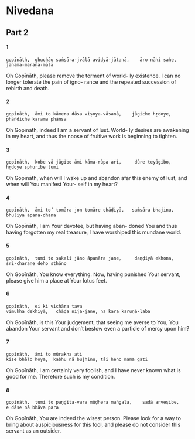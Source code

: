 # Nivedana

## Part 2

#### 1

    gopīnāth,  ghuchāo saṁsāra-jvālā avidyā-jātanā,    āro nāhi sahe,
    janama-maraṇa-mālā

Oh Gopīnāth, please remove the torment of world- ly existence. I can no longer tolerate the pain of igno- rance and the repeated succession of rebirth and death.

#### 2

    gopīnāth,  āmi to kāmera dāsa viṣoya-vāsanā,    jāgiche hṛdoye,
    phāṅdiche karama phāṅsa

Oh Gopīnāth, indeed I am a servant of lust. World- ly desires are awakening in my heart, and thus the noose of fruitive work is beginning to tighten.

#### 3

    gopīnāth,  kobe vā jāgibo āmi kāma-rūpa ari,     dūre teyāgibo,
    hṛdoye sphuribe tumi

Oh Gopīnāth, when will I wake up and abandon afar this enemy of lust, and when will You manifest Your- self in my heart?

#### 4

    gopīnāth,  āmi to’ tomāra jon tomāre chāḍiyā,   saṁsāra bhajinu,
    bhuliyā āpana-dhana

Oh Gopīnāth, I am Your devotee, but having aban- doned You and thus having forgotten my real treasure, I have worshiped this mundane world.

#### 5

    gopīnāth,  tumi to sakali jāno āpanāra jane,     daṇḍiyā ekhona,
    śrī-charaṇe deho sthāno

Oh Gopīnāth, You know everything. Now, having punished Your servant, please give him a place at Your lotus feet.

#### 6

    gopīnāth,  ei ki vichāra tava
    vimukha dekhiyā,   chāḍa nija-jane, na kara karuṇā-laba

Oh Gopīnāth, is this Your judgement, that seeing me averse to You, You abandon Your servant and don’t bestow even a particle of mercy upon him?

#### 7

    gopīnāth,  āmi to mūrakha ati
    kise bhālo hoya,  kabhu nā bujhinu, tāi heno mama gati

Oh Gopīnāth, I am certainly very foolish, and I have never known what is good for me. Therefore such is my condition.

#### 8

    gopīnāth,  tumi to paṇḍita-vara mūḍhera maṅgala,    sadā anveṣibe,
    e dāse nā bhāva para

Oh Gopīnāth, You are indeed the wisest person. Please look for a way to bring about auspiciousness for this fool, and please do not consider this servant as an outsider.

